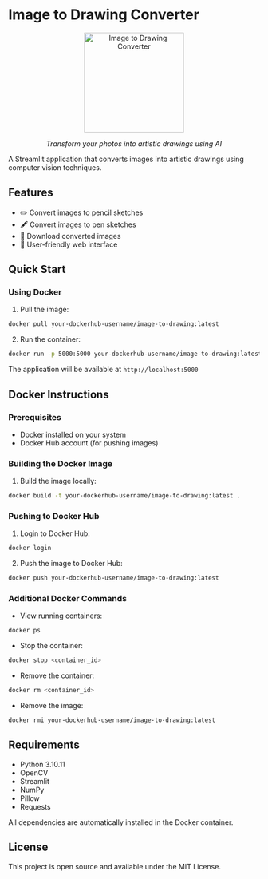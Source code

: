 # Image to Drawing Converter

<div align="center">
  <img src="thumb.png" alt="Image to Drawing Converter" width="200"/>
  <br>
  <p><em>Transform your photos into artistic drawings using AI</em></p>
</div>

A Streamlit application that converts images into artistic drawings using computer vision techniques.

## Features
- ✏️ Convert images to pencil sketches
- 🖋️ Convert images to pen sketches
- 💾 Download converted images
- 🎨 User-friendly web interface

## Quick Start

### Using Docker

1. Pull the image:
```bash
docker pull your-dockerhub-username/image-to-drawing:latest
```

2. Run the container:
```bash
docker run -p 5000:5000 your-dockerhub-username/image-to-drawing:latest
```

The application will be available at `http://localhost:5000`

## Docker Instructions

### Prerequisites
- Docker installed on your system
- Docker Hub account (for pushing images)

### Building the Docker Image

1. Build the image locally:
```bash
docker build -t your-dockerhub-username/image-to-drawing:latest .
```

### Pushing to Docker Hub

1. Login to Docker Hub:
```bash
docker login
```

2. Push the image to Docker Hub:
```bash
docker push your-dockerhub-username/image-to-drawing:latest
```

### Additional Docker Commands

- View running containers:
```bash
docker ps
```

- Stop the container:
```bash
docker stop <container_id>
```

- Remove the container:
```bash
docker rm <container_id>
```

- Remove the image:
```bash
docker rmi your-dockerhub-username/image-to-drawing:latest
```

## Requirements
- Python 3.10.11
- OpenCV
- Streamlit
- NumPy
- Pillow
- Requests

All dependencies are automatically installed in the Docker container.

## License
This project is open source and available under the MIT License. 